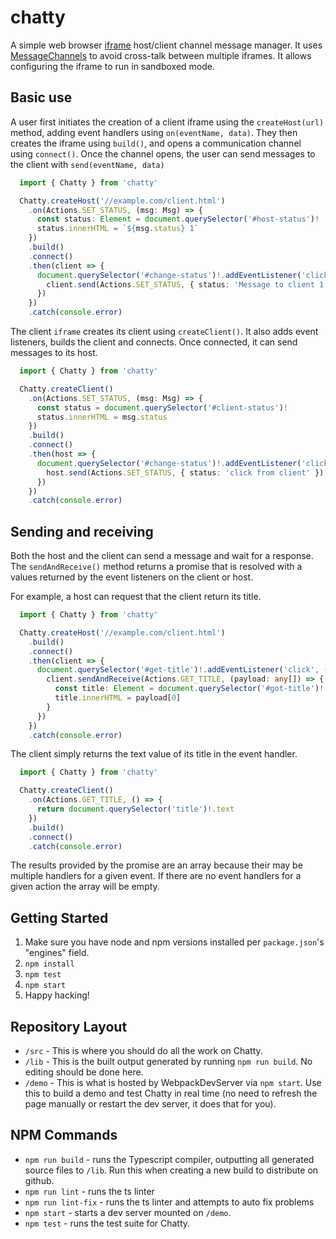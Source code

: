 # chatty

A simple web browser [iframe](https://developer.mozilla.org/en-US/docs/Web/HTML/Element/iframe)
host/client channel message manager. It uses
[MessageChannels](https://developer.mozilla.org/en-US/docs/Web/API/MessageChannel)
to avoid cross-talk between multiple iframes. It allows configuring the iframe to run in sandboxed mode.

## Basic use

A user first initiates the creation of a client iframe using the `createHost(url)` method, adding event
handlers using `on(eventName, data)`. They then creates the iframe using `build()`, and opens
a communication channel using `connect()`. Once the channel opens, the user can send messages to
the client with `send(eventName, data)`

```typescript
  import { Chatty } from 'chatty'

  Chatty.createHost('//example.com/client.html')
    .on(Actions.SET_STATUS, (msg: Msg) => {
      const status: Element = document.querySelector('#host-status')!
      status.innerHTML = `${msg.status} 1`
    })
    .build()
    .connect()
    .then(client => {
      document.querySelector('#change-status')!.addEventListener('click', () => {
        client.send(Actions.SET_STATUS, { status: 'Message to client 1' })
      })
    })
    .catch(console.error)
```

The client `iframe` creates its client using `createClient()`. It also adds event listeners, builds the
client and connects. Once connected, it can send messages to its host.

```typescript
  import { Chatty } from 'chatty'

  Chatty.createClient()
    .on(Actions.SET_STATUS, (msg: Msg) => {
      const status = document.querySelector('#client-status')!
      status.innerHTML = msg.status
    })
    .build()
    .connect()
    .then(host => {
      document.querySelector('#change-status')!.addEventListener('click', () => {
        host.send(Actions.SET_STATUS, { status: 'click from client' })
      })
    })
    .catch(console.error)
```

## Sending and receiving

Both the host and the client can send a message and wait for a response. The `sendAndReceive()` method
returns a promise that is resolved with a values returned by the event listeners on the client or host.

For example, a host can request that the client return its title.

```typescript
  import { Chatty } from 'chatty'

  Chatty.createHost('//example.com/client.html')
    .build()
    .connect()
    .then(client => {
      document.querySelector('#get-title')!.addEventListener('click', () => {
        client.sendAndReceive(Actions.GET_TITLE, (payload: any[]) => {
          const title: Element = document.querySelector('#got-title')!
          title.innerHTML = payload[0]
        }
      })
    })
    .catch(console.error)
```

The client simply returns the text value of its title in the event handler.

```typescript
  import { Chatty } from 'chatty'

  Chatty.createClient()
    .on(Actions.GET_TITLE, () => {
      return document.querySelector('title')!.text
    })
    .build()
    .connect()
    .catch(console.error)
```

The results provided by the promise are an array because their may be multiple handlers for a given event. If there are no event handlers for a given action the array will be empty.

## Getting Started

1. Make sure you have node and npm versions installed per `package.json`'s "engines" field.
2. `npm install`
3. `npm test`
4. `npm start`
5. Happy hacking!

## Repository Layout

* `/src` - This is where you should do all the work on Chatty.
* `/lib` - This is the built output generated by running `npm run build`. No editing should be done here.
* `/demo` - This is what is hosted by WebpackDevServer via `npm start`. Use this to build a demo and test Chatty in real time (no need to refresh the page manually or restart the dev server, it does that for you).

## NPM Commands

* `npm run build` - runs the Typescript compiler, outputting all generated source files to `/lib`. Run this when creating a new build to distribute on github.
* `npm run lint` - runs the ts linter
* `npm run lint-fix` - runs the ts linter and attempts to auto fix problems
* `npm start` - starts a dev server mounted on `/demo`.
* `npm test` - runs the test suite for Chatty.
